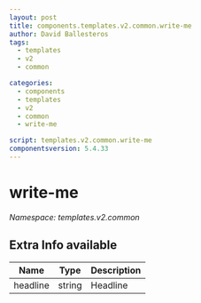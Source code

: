 ```yaml
---
layout: post
title: components.templates.v2.common.write-me
author: David Ballesteros
tags:
  - templates
  - v2
  - common

categories:
  - components
  - templates
  - v2
  - common
  - write-me

script: templates.v2.common.write-me
componentsversion: 5.4.33
---
```

# write-me

*Namespace: templates.v2.common*

## Extra Info available

| Name | Type | Description |
| --- | --- | --- |
| headline | string | Headline |